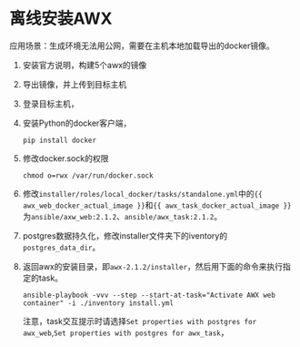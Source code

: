 # 离线安装AWX

应用场景：生成环境无法用公网，需要在主机本地加载导出的docker镜像。

1. 安装官方说明，构建5个awx的镜像
2. 导出镜像，并上传到目标主机
3. 登录目标主机，
4. 安装Python的docker客户端，

    ```shell
    pip install docker
    ```

5. 修改docker.sock的权限

    ```shell
    chmod o=rwx /var/run/docker.sock
    ```

6. 修改`installer/roles/local_docker/tasks/standalone.yml`中的`{{ awx_web_docker_actual_image }}`和`{{ awx_task_docker_actual_image }}`为`ansible/axw_web:2.1.2`、`ansible/awx_task:2.1.2`。

7. postgres数据持久化，修改installer文件夹下的iventory的`postgres_data_dir`。

8. 返回awx的安装目录，即`awx-2.1.2/installer`，然后用下面的命令来执行指定的task。

    ```shell
    ansible-playbook -vvv --step --start-at-task="Activate AWX web container" -i ./inventory install.yml
    ```

    注意，task交互提示时请选择`Set properties with postgres for awx_web`,`Set properties with postgres for awx_task`，